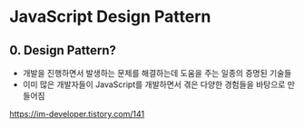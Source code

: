 # JavaScript Design Pattern

## 0. Design Pattern?

- 개발을 진행하면서 발생하는 문제를 해결하는데 도움을 주는 일종의 증명된 기술들
- 이미 많은 개발자들이 JavaScript를 개발하면서 겪은 다양한 경험들을 바탕으로 만들어짐

https://im-developer.tistory.com/141